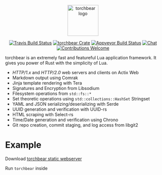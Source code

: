 <p align="center"><img width="100" src="https://i.imgur.com/3GfOkqo.png" alt="torchbear logo"></p>

<p align="center">
  <a href="https://www.travis-ci.com/foundpatterns/torchbear"><img src="https://travis-ci.com/foundpatterns/torchbear.svg?branch=master" alt="Travis Build Status"></a>
  <a href="https://crates.io/crates/torchbear"><img src="https://img.shields.io/crates/v/torchbear.svg" alt="torchbear Crate"></a>
  <a href="https://ci.appveyor.com/project/mitchtbaum/torchbear"><img src="https://ci.appveyor.com/api/projects/status/mg6e0p7s5v7j61ja?svg=true" alt="Appveyor Build Status"></a>
  <a href="https://discord.gg/sWCQxT"><img src="https://img.shields.io/badge/chat-on%20discord-7289da.svg" alt="Chat"></a>
  <a href="https://github.com/foundpatterns/torchbear/issues"><img src="https://img.shields.io/badge/contributions-welcome-brightgreen.svg?style=" alt="Contributions Welcome"></a>
</p>

torchbear is an extremely fast and featureful Lua application framework.  It gives you power of Rust with the simplicity of Lua.

* *HTTP/1.x* and *HTTP/2.0* web servers and clients on Actix Web
* Markdown output using Comrak
* Jinja template rendering with Tera
* Signatures and Encryption from Libsodium
* Filesystem operations from `std::fs::*`
* Set theoretic operations using `std::collections::HashSet` Stringset
* YAML and JSON serializing/deserializing with Serde
* UUID generation and verification with UUID-rs
* HTML scraping with Select-rs
* Time/Date generation and verification using Chrono
* Git repo creation, commit staging, and log access from libgit2

# Example
Download [torchbear static webserver](https://github.com/foundpatterns/torchbear-static-webserver)

Run `torchbear` inside
